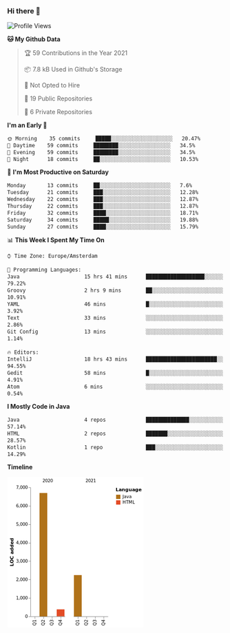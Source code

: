 ### Hi there 👋


<!--START_SECTION:waka-->
![Profile Views](http://img.shields.io/badge/Profile%20Views-0-blue)

**🐱 My Github Data** 

> 🏆 59 Contributions in the Year 2021
 > 
> 📦 7.8 kB Used in Github's Storage 
 > 
> 🚫 Not Opted to Hire
 > 
> 📜 19 Public Repositories 
 > 
> 🔑 6 Private Repositories  
 > 
**I'm an Early 🐤** 

```text
🌞 Morning    35 commits     █████░░░░░░░░░░░░░░░░░░░░   20.47% 
🌆 Daytime    59 commits     ████████░░░░░░░░░░░░░░░░░   34.5% 
🌃 Evening    59 commits     ████████░░░░░░░░░░░░░░░░░   34.5% 
🌙 Night      18 commits     ██░░░░░░░░░░░░░░░░░░░░░░░   10.53%

```
📅 **I'm Most Productive on Saturday** 

```text
Monday       13 commits     ██░░░░░░░░░░░░░░░░░░░░░░░   7.6% 
Tuesday      21 commits     ███░░░░░░░░░░░░░░░░░░░░░░   12.28% 
Wednesday    22 commits     ███░░░░░░░░░░░░░░░░░░░░░░   12.87% 
Thursday     22 commits     ███░░░░░░░░░░░░░░░░░░░░░░   12.87% 
Friday       32 commits     ████░░░░░░░░░░░░░░░░░░░░░   18.71% 
Saturday     34 commits     █████░░░░░░░░░░░░░░░░░░░░   19.88% 
Sunday       27 commits     ████░░░░░░░░░░░░░░░░░░░░░   15.79%

```


📊 **This Week I Spent My Time On** 

```text
⌚︎ Time Zone: Europe/Amsterdam

💬 Programming Languages: 
Java                     15 hrs 41 mins      ███████████████████░░░░░░   79.22% 
Groovy                   2 hrs 9 mins        ██░░░░░░░░░░░░░░░░░░░░░░░   10.91% 
YAML                     46 mins             █░░░░░░░░░░░░░░░░░░░░░░░░   3.92% 
Text                     33 mins             ░░░░░░░░░░░░░░░░░░░░░░░░░   2.86% 
Git Config               13 mins             ░░░░░░░░░░░░░░░░░░░░░░░░░   1.14%

🔥 Editors: 
IntelliJ                 18 hrs 43 mins      ███████████████████████░░   94.55% 
Gedit                    58 mins             █░░░░░░░░░░░░░░░░░░░░░░░░   4.91% 
Atom                     6 mins              ░░░░░░░░░░░░░░░░░░░░░░░░░   0.54%

```

**I Mostly Code in Java** 

```text
Java                     4 repos             ██████████████░░░░░░░░░░░   57.14% 
HTML                     2 repos             ███████░░░░░░░░░░░░░░░░░░   28.57% 
Kotlin                   1 repo              ███░░░░░░░░░░░░░░░░░░░░░░   14.29%

```


**Timeline**

![Chart not found](https://raw.githubusercontent.com/powercasgamer/powercasgamer/master/charts/bar_graph.png) 


<!--END_SECTION:waka-->
